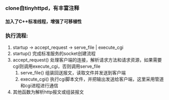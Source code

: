 ### clone自tinyhttpd，有丰富注释
#### 加入了C++标准线程，增强了可移植性
### 执行流程:
1. startup -> accept_request -> serve_file | execute_cgi
2. startup() 完成标准服务的socket创建流程
3. accept_request() 处理客户端的连接，解析请求方法和请求资源，如果需要cgi则调用execute_cgi，否则调用serve_file
    1. serve_file() 组装回送报文，读取文件并发送到客户端
    2. execute_cgi() 执行cgi脚本文件，并把输出发送给客户端，这里采用管道和cgi进程进行通信
4. 其他函数为解析http报文或组装报文
